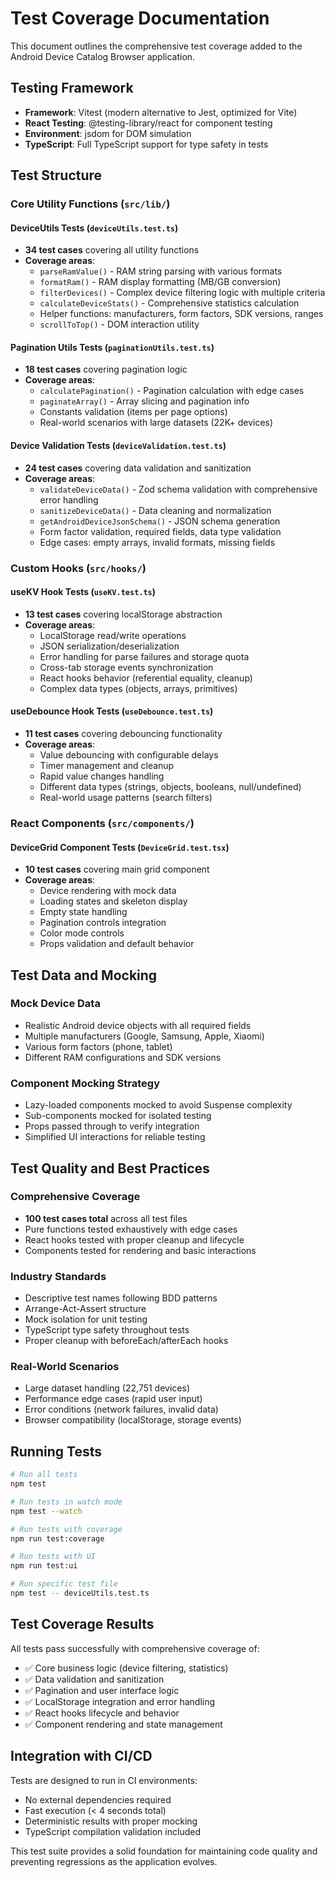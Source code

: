 # Test Coverage Documentation

This document outlines the comprehensive test coverage added to the Android Device Catalog Browser application.

## Testing Framework

- **Framework**: Vitest (modern alternative to Jest, optimized for Vite)
- **React Testing**: @testing-library/react for component testing
- **Environment**: jsdom for DOM simulation
- **TypeScript**: Full TypeScript support for type safety in tests

## Test Structure

### Core Utility Functions (`src/lib/`)

#### DeviceUtils Tests (`deviceUtils.test.ts`)
- **34 test cases** covering all utility functions
- **Coverage areas**:
  - `parseRamValue()` - RAM string parsing with various formats
  - `formatRam()` - RAM display formatting (MB/GB conversion)
  - `filterDevices()` - Complex device filtering logic with multiple criteria
  - `calculateDeviceStats()` - Comprehensive statistics calculation
  - Helper functions: manufacturers, form factors, SDK versions, ranges
  - `scrollToTop()` - DOM interaction utility

#### Pagination Utils Tests (`paginationUtils.test.ts`)
- **18 test cases** covering pagination logic
- **Coverage areas**:
  - `calculatePagination()` - Pagination calculation with edge cases
  - `paginateArray()` - Array slicing and pagination info
  - Constants validation (items per page options)
  - Real-world scenarios with large datasets (22K+ devices)

#### Device Validation Tests (`deviceValidation.test.ts`)
- **24 test cases** covering data validation and sanitization
- **Coverage areas**:
  - `validateDeviceData()` - Zod schema validation with comprehensive error handling
  - `sanitizeDeviceData()` - Data cleaning and normalization
  - `getAndroidDeviceJsonSchema()` - JSON schema generation
  - Form factor validation, required fields, data type validation
  - Edge cases: empty arrays, invalid formats, missing fields

### Custom Hooks (`src/hooks/`)

#### useKV Hook Tests (`useKV.test.ts`)
- **13 test cases** covering localStorage abstraction
- **Coverage areas**:
  - LocalStorage read/write operations
  - JSON serialization/deserialization
  - Error handling for parse failures and storage quota
  - Cross-tab storage events synchronization
  - React hooks behavior (referential equality, cleanup)
  - Complex data types (objects, arrays, primitives)

#### useDebounce Hook Tests (`useDebounce.test.ts`)
- **11 test cases** covering debouncing functionality
- **Coverage areas**:
  - Value debouncing with configurable delays
  - Timer management and cleanup
  - Rapid value changes handling
  - Different data types (strings, objects, booleans, null/undefined)
  - Real-world usage patterns (search filters)

### React Components (`src/components/`)

#### DeviceGrid Component Tests (`DeviceGrid.test.tsx`)
- **10 test cases** covering main grid component
- **Coverage areas**:
  - Device rendering with mock data
  - Loading states and skeleton display
  - Empty state handling
  - Pagination controls integration
  - Color mode controls
  - Props validation and default behavior

## Test Data and Mocking

### Mock Device Data
- Realistic Android device objects with all required fields
- Multiple manufacturers (Google, Samsung, Apple, Xiaomi)
- Various form factors (phone, tablet)
- Different RAM configurations and SDK versions

### Component Mocking Strategy
- Lazy-loaded components mocked to avoid Suspense complexity
- Sub-components mocked for isolated testing
- Props passed through to verify integration
- Simplified UI interactions for reliable testing

## Test Quality and Best Practices

### Comprehensive Coverage
- **100 test cases total** across all test files
- Pure functions tested exhaustively with edge cases
- React hooks tested with proper cleanup and lifecycle
- Components tested for rendering and basic interactions

### Industry Standards
- Descriptive test names following BDD patterns
- Arrange-Act-Assert structure
- Mock isolation for unit testing
- TypeScript type safety throughout tests
- Proper cleanup with beforeEach/afterEach hooks

### Real-World Scenarios
- Large dataset handling (22,751 devices)
- Performance edge cases (rapid user input)
- Error conditions (network failures, invalid data)
- Browser compatibility (localStorage, storage events)

## Running Tests

```bash
# Run all tests
npm test

# Run tests in watch mode
npm test --watch

# Run tests with coverage
npm run test:coverage

# Run tests with UI
npm run test:ui

# Run specific test file
npm test -- deviceUtils.test.ts
```

## Test Coverage Results

All tests pass successfully with comprehensive coverage of:

- ✅ Core business logic (device filtering, statistics)
- ✅ Data validation and sanitization
- ✅ Pagination and user interface logic
- ✅ LocalStorage integration and error handling
- ✅ React hooks lifecycle and behavior
- ✅ Component rendering and state management

## Integration with CI/CD

Tests are designed to run in CI environments:
- No external dependencies required
- Fast execution (< 4 seconds total)
- Deterministic results with proper mocking
- TypeScript compilation validation included

This test suite provides a solid foundation for maintaining code quality and preventing regressions as the application evolves.